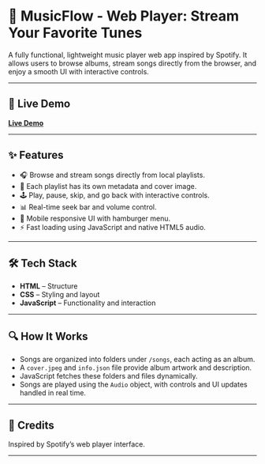 # 🎵 MusicFlow - Web Player: Stream Your Favorite Tunes

A fully functional, lightweight music player web app inspired by Spotify. It allows users to browse albums, stream songs directly from the browser, and enjoy a smooth UI with interactive controls.


---

## 🔗 Live Demo
**[Live Demo](https://musicflow-web-player.vercel.app/)**  

---


## ✨ Features

- 🎧 Browse and stream songs directly from local playlists.
- 📁 Each playlist has its own metadata and cover image.
- 🕹️ Play, pause, skip, and go back with interactive controls.
- 📊 Real-time seek bar and volume control.
- 📱 Mobile responsive UI with hamburger menu.
- ⚡ Fast loading using JavaScript and native HTML5 audio.

---

## 🛠️ Tech Stack

- **HTML** – Structure
- **CSS** – Styling and layout
- **JavaScript** – Functionality and interaction

---

## 🔍 How It Works

- Songs are organized into folders under `/songs`, each acting as an album.
- A `cover.jpeg` and `info.json` file provide album artwork and description.
- JavaScript fetches these folders and files dynamically.
- Songs are played using the `Audio` object, with controls and UI updates handled in real time.

---


## 🙌 Credits

Inspired by Spotify’s web player interface.  
 
---



